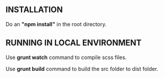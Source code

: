 INSTALLATION
------------

Do an **"npm install"** in the root directory. 

RUNNING IN LOCAL ENVIRONMENT
-------------

Use **grunt watch** command to compile scss files.

Use **grunt build** command to build the src folder to dist folder.